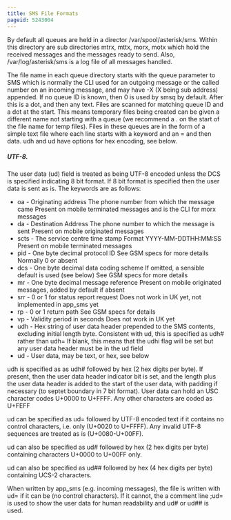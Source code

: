 ```yaml
---
title: SMS File Formats
pageid: 5243004
---
```


By default all queues are held in a director /var/spool/asterisk/sms. Within this directory are sub directories mtrx, mttx, morx, motx which hold the received messages and the messages ready to send. Also, /var/log/asterisk/sms is a log file of all messages handled.


The file name in each queue directory starts with the queue parameter to SMS which is normally the CLI used for an outgoing message or the called number on an incoming message, and may have -X (X being sub address) appended. If no queue ID is known, then 0 is used by smsq by default. After this is a dot, and then any text. Files are scanned for matching queue ID and a dot at the start. This means temporary files being created can be given a different name not starting with a queue (we recommend a . on the start of the file name for temp files). Files in these queues are in the form of a simple text file where each line starts with a keyword and an = and then data. udh and ud have options for hex encoding, see below. 


##### UTF-8.


The user data (ud) field is treated as being UTF-8 encoded unless the DCS is specified indicating 8 bit format. If 8 bit format is specified then the user data is sent as is. The keywords are as follows: 


* oa - Originating address The phone number from which the message came Present on mobile terminated messages and is the CLI for morx messages
* da - Destination Address The phone number to which the message is sent Present on mobile originated messages
* scts - The service centre time stamp Format YYYY-MM-DDTHH:MM:SS Present on mobile terminated messages
* pid - One byte decimal protocol ID See GSM specs for more details Normally 0 or absent
* dcs - One byte decimal data coding scheme If omitted, a sensible default is used (see below) See GSM specs for more details
* mr - One byte decimal message reference Present on mobile originated messages, added by default if absent
* srr - 0 or 1 for status report request Does not work in UK yet, not implemented in app_sms yet
* rp - 0 or 1 return path See GSM specs for details
* vp - Validity period in seconds Does not work in UK yet
* udh - Hex string of user data header prepended to the SMS contents, excluding initial length byte. Consistent with ud, this is specified as udh# rather than udh= If blank, this means that the udhi flag will be set but any user data header must be in the ud field
* ud - User data, may be text, or hex, see below


udh is specified as as udh# followed by hex (2 hex digits per byte). If present, then the user data header indicator bit is set, and the length plus the user data header is added to the start of the user data, with padding if necessary (to septet boundary in 7 bit format). User data can hold an USC character codes U+0000 to U+FFFF. Any other characters are coded as U+FEFF 


ud can be specified as ud= followed by UTF-8 encoded text if it contains no control characters, i.e. only (U+0020 to U+FFFF). Any invalid UTF-8 sequences are treated as is (U+0080-U+00FF). 


ud can also be specified as ud# followed by hex (2 hex digits per byte) containing characters U+0000 to U+00FF only. 


ud can also be specified as ud## followed by hex (4 hex digits per byte) containing UCS-2 characters. 


When written by app_sms (e.g. incoming messages), the file is written with ud= if it can be (no control characters). If it cannot, the a comment line ;ud= is used to show the user data for human readability and ud# or ud## is used.

